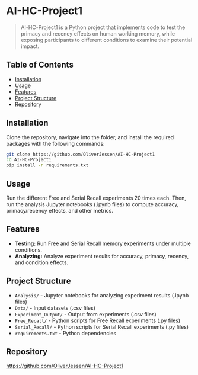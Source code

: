 # AI-HC-Project1

> AI-HC-Project1 is a Python project that implements code to test the primacy and recency effects on human working memory, while exposing participants to different conditions to examine their potential impact.

## Table of Contents

- [Installation](#installation)  
- [Usage](#usage)  
- [Features](#features)  
- [Project Structure](#project-structure)  
- [Repository](#repository)

## Installation

Clone the repository, navigate into the folder, and install the required packages with the following commands:
```bash
git clone https://github.com/OliverJessen/AI-HC-Project1
cd AI-HC-Project1
pip install -r requirements.txt
```
## Usage

Run the different Free and Serial Recall experiments 20 times each. Then, run the analysis Jupyter notebooks (.ipynb files) to compute accuracy, primacy/recency effects, and other metrics.

## Features

- **Testing:** Run Free and Serial Recall memory experiments under multiple conditions.  
- **Analyzing:** Analyze experiment results for accuracy, primacy, recency, and condition effects.

## Project Structure

- `Analysis/` - Jupyter notebooks for analyzing experiment results (.ipynb files)  
- `Data/` - Input datasets (.csv files)  
- `Experiment_Output/` - Output from experiments (.csv files)  
- `Free_Recall/` - Python scripts for Free Recall experiments (.py files)  
- `Serial_Recall/` - Python scripts for Serial Recall experiments (.py files)  
- `requirements.txt` - Python dependencies

## Repository

https://github.com/OliverJessen/AI-HC-Project1
